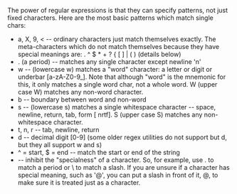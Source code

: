 The power of regular expressions is that they can specify patterns, not just fixed characters. Here are the most basic patterns which match single chars:

* a, X, 9, < \-- ordinary characters just match themselves exactly. The meta-characters which do not match themselves because they have special meanings are: . ^ $ * + ? { [ ] | ( ) (details below) 
* . (a period) -- matches any single character except newline 'n' 
* w -- (lowercase w) matches a "word" character: a letter or digit or underbar [a-zA-Z0-9_]. Note that although "word" is the mnemonic for this, it only matches a single word char, not a whole word. W (upper case W) matches any non-word character. 
* b -- boundary between word and non-word 
* s -- (lowercase s) matches a single whitespace character -- space, newline, return, tab, form [ nrtf]. S (upper case S) matches any non-whitespace character. 
* t, n, r -- tab, newline, return 
* d -- decimal digit [0-9] (some older regex utilities do not support but d, but they all support w and s) 
* ^ = start, $ = end -- match the start or end of the string 
* \-- inhibit the "specialness" of a character. So, for example, use . to match a period or \ to match a slash. If you are unsure if a character has special meaning, such as '@', you can put a slash in front of it, @, to make sure it is treated just as a character. 
